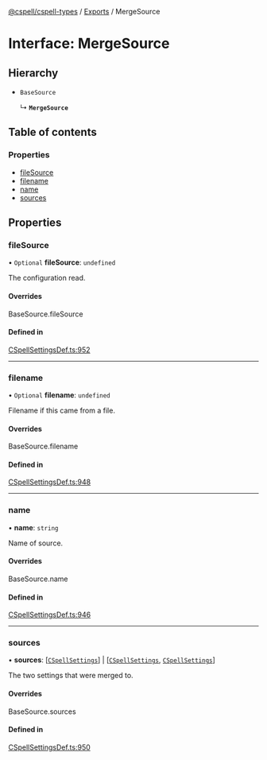 [@cspell/cspell-types](../README.md) / [Exports](../modules.md) / MergeSource

# Interface: MergeSource

## Hierarchy

- `BaseSource`

  ↳ **`MergeSource`**

## Table of contents

### Properties

- [fileSource](MergeSource.md#filesource)
- [filename](MergeSource.md#filename)
- [name](MergeSource.md#name)
- [sources](MergeSource.md#sources)

## Properties

### fileSource

• `Optional` **fileSource**: `undefined`

The configuration read.

#### Overrides

BaseSource.fileSource

#### Defined in

[CSpellSettingsDef.ts:952](https://github.com/streetsidesoftware/cspell/blob/875a61f/packages/cspell-types/src/CSpellSettingsDef.ts#L952)

___

### filename

• `Optional` **filename**: `undefined`

Filename if this came from a file.

#### Overrides

BaseSource.filename

#### Defined in

[CSpellSettingsDef.ts:948](https://github.com/streetsidesoftware/cspell/blob/875a61f/packages/cspell-types/src/CSpellSettingsDef.ts#L948)

___

### name

• **name**: `string`

Name of source.

#### Overrides

BaseSource.name

#### Defined in

[CSpellSettingsDef.ts:946](https://github.com/streetsidesoftware/cspell/blob/875a61f/packages/cspell-types/src/CSpellSettingsDef.ts#L946)

___

### sources

• **sources**: [[`CSpellSettings`](CSpellSettings.md)] \| [[`CSpellSettings`](CSpellSettings.md), [`CSpellSettings`](CSpellSettings.md)]

The two settings that were merged to.

#### Overrides

BaseSource.sources

#### Defined in

[CSpellSettingsDef.ts:950](https://github.com/streetsidesoftware/cspell/blob/875a61f/packages/cspell-types/src/CSpellSettingsDef.ts#L950)
